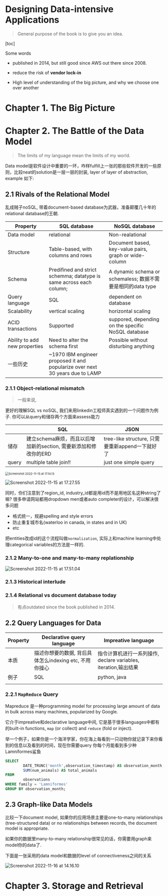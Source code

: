 # Designing Data-intensive Applications

> General purpose of the book is to give you an idea.  



[toc]



Some words

- published in 2014, but still good since AWS out there since 2008.

- reduce the risk of **vendor lock-in**

- High level of understanding of the big picture, and why we choose one over another



# Chapter 1. The Big Picture







# Chapter 2. The Battle of the Data Model

> The limits of my language mean the limits of my world.

Data model是软件设计中重要的一环，咋样fulfill上一张的那些软件开发的一些原则，比较neat的solution是一层一层的封装, layer of layer of abstraction, example 如下:



## 2.1 Rivals of the Relational Model

乱成贼子noSQL, 带着document-based database为武器，准备颠覆几十年的relational database的王朝.

| Property                      | SQL database                                                 | NoSQL database                                              |
| ----------------------------- | ------------------------------------------------------------ | ----------------------------------------------------------- |
| Data model                    | relational                                                   | Non-realational                                             |
| Structure                     | Table-based, with columns and rows                           | Document based, key-value pairs, graph or wide-column       |
| Schema                        | Predifined and strict schemma; datatype is same across each column; | A dynamic schema or schemaless; 数据不需要是相同的data type |
| Query language                | SQL                                                          | dependent on database                                       |
| Scalability                   | vertical scaling                                             | horizontal scaling                                          |
| ACID transactions             | Supported                                                    | suppored, depending on the specific NoSQL database          |
| Ability to add new properties | Need to alter the schema first                               | Possible without disturbing anything                        |
| 一些历史                      | ~1970 IBM engineer proposed it and popularize over next 30 years due to LAMP |                                                             |





### 2.1.1 Object-relational mismatch

> 一般来说,

更好的理解SQL vs noSQL, 我们来用linkedin工程师真实遇到的一个问题作为例子. 你可以从query和储存两个方面来assess能力

|       | SQL                                                          | JSON                                            |
| ----- | ------------------------------------------------------------ | ----------------------------------------------- |
| 储存  | 建立schema麻烦，而且以后增加新的section, 需要新添加和修改你的ERD | tree-like structure, 只需要重新append一下就好了 |
| query | multiple table join!!                                        | just one simple query                           |



<img src="/Users/yixiangzhang/Documents/DE_course/book_data-intensive/assets/figure2-1.png" alt="Screenshot 2022-11-15 at 17.14.13" style="zoom:67%;" />



![Screenshot 2022-11-15 at 17.27.55](/Users/yixiangzhang/Documents/DE_course/book_data-intensive/assets/figure2-2.png)



同时，你们注意到了region_id, industry_id都是用id而不是用地区名这种string了嘛? 很多申请网站都用dropdown men或者auto completer的设计，可以解决很多问题

- 格式统一，规避spelling and style errors
- 防止重复城市名(waterloo in canada, in states and in UK)
- etc

把entities改成id的这个流程叫做`normalization`, 实际上和machine learning中处理categorical variables的方法是一样的.

### 2.1.2 Many-to-one and many-to-many replationship

![Screenshot 2022-11-15 at 17.51.04](/Users/yixiangzhang/Documents/DE_course/book_data-intensive/assets/figure2-3.png)

### 2.1.3 Historical interlude



### 2.1.4 Relational vs document database today

> 有点outdated since the book published in 2014.





## 2.2 Query Languages for Data



| Property | Declarative query language                             | Impreative language                                          |
| -------- | ------------------------------------------------------ | ------------------------------------------------------------ |
| 本质     | 描述你想要的数据, 背后具体怎么indexing etc, 不用你操心 | 指令计算机进行一系列操作, declare variables, iteration,输出结果 |
| 例子     | SQL                                                    | python, java                                                 |
|          |                                                        |                                                              |

### 2.2.1 `MapReduce` Query

Mapreduce 是一种programming model for processing large amount of data in bulk across many machines, popularized by Google.

它介于impreative和declarative language中间, 它是基于很多languages中都有的built-in functions, `map` (or collect) and `reduce` (fold or inject).

举一个例子，如果你是一个海洋学家，你在海上每看到一只动物你就记录下来你看到的信息以及看到的时间，现在你需要query 你每个月能看到多少种Lamniformes鲨鱼

```sql
SELECT
		DATE_TRUNC('month',observation_timestamp) AS observation_month,
		SUM(num_animals) AS total_animals
FROM
		observations
WHERE family = 'Lamniformes'
GROUP BY observation_month;
```









## 2.3 Graph-like Data Models

 比较一下document model, 如果你的应用场景主要是one-to-many relationships (tree-structured data) or no relationships between records, the document model is appropriate.

如果你的数据里many-to-many relationship很常见的话，你需要用graph来model你的data了.

下面是一张采用的data model和数据的level of connectiveness之间的关系



![Screenshot 2022-11-16 at 14.16.10](/Users/yixiangzhang/Documents/DE_course/book_data-intensive/assets/figure2-5.png)







# Chapter 3. Storage and Retrieval









